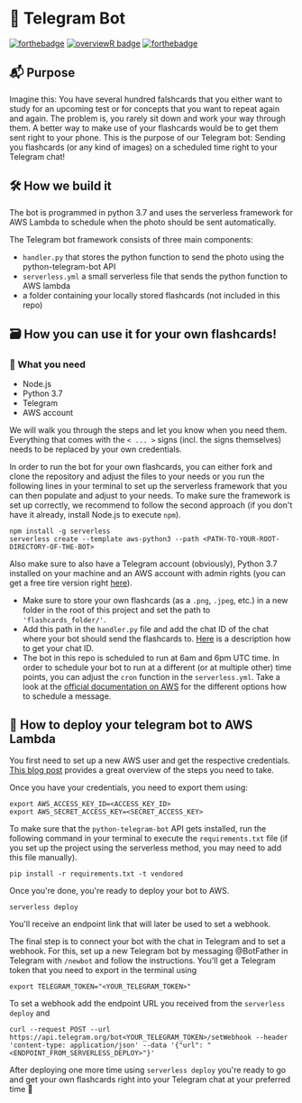 # 🤖 Telegram Bot

[![forthebadge](https://forthebadge.com/images/badges/made-with-python.svg)](https://forthebadge.com)
[![overviewR
badge](https://img.shields.io/badge/Telegram-Bot-blue?style=for-the-badge&logo=Telegram)](https://github.com/cosimameyer/overviewR)
[![forthebadge](https://forthebadge.com/images/badges/built-with-love.svg)](https://forthebadge.com)

## 📬 Purpose

Imagine this: You have several hundred falshcards that you either want to study for an upcoming test or for concepts that you want to repeat again and again. The problem is, you rarely sit down and work your way through them. A better way to make use of your flashcards would be to get them sent right to your phone. This is the purpose of our Telegram bot: Sending you flashcards (or any kind of images) on a scheduled time right to your Telegram chat!

## 🛠 How we build it

The bot is programmed in python 3.7 and uses the serverless framework for AWS Lambda to schedule when the photo should be sent automatically. 

The Telegram bot framework consists of three main components: 

- `handler.py` that stores the python function to send the photo using the python-telegram-bot API
- `serverless.yml` a small serverless file that sends the python function to AWS lambda
- a folder containing your locally stored flashcards (not included in this repo)

## 🗃 How you can use it for your own flashcards!

### 🧰 What you need

- Node.js
- Python 3.7
- Telegram
- AWS account

We will walk you through the steps and let you know when you need them. Everything that comes with the `< ... >` signs (incl. the signs themselves) needs to be replaced by your own credentials.

In order to run the bot for your own flashcards, you can either fork and clone the repository and adjust the files to your needs or you run the following lines in your terminal to set up the serverless framework that you can then populate and adjust to your needs. To make sure the framework is set up correctly, we recommend to follow the second approach (if you don't have it already, install Node.js to execute `npm`). 

```
npm install -g serverless
serverless create --template aws-python3 --path <PATH-TO-YOUR-ROOT-DIRECTORY-OF-THE-BOT>
```

Also make sure to also have a Telegram account (obviously), Python 3.7 installed on your machine and an AWS account with admin rights (you can get a free tire version right [here](https://aws.amazon.com)). 

- Make sure to store your own flashcards (as a `.png`, `.jpeg`, etc.) in a new folder in the root of this project and set the path to `'flashcards_folder/'`.
- Add this path in the `handler.py` file and add the chat ID of the chat where your bot should send the flashcards to. [Here](https://stackoverflow.com/a/32572159) is a description how to get your chat ID.
- The bot in this repo is scheduled to run at 6am and 6pm UTC time. In order to schedule your bot to run at a different (or at multiple other) time points, you can adjust the `cron` function in the `serverless.yml`. Take a look at the [official documentation on AWS](https://docs.aws.amazon.com/lambda/latest/dg/services-cloudwatchevents-expressions.html) for the different options how to schedule a message.

## 🚀 How to deploy your telegram bot to AWS Lambda

You first need to set up a new AWS user and get the respective credentials. [This blog post](https://hackernoon.com/serverless-telegram-bot-on-aws-lambda-851204d4236c) provides a great overview of the steps you need to take.

Once you have your credentials, you need to export them using:

```
export AWS_ACCESS_KEY_ID=<ACCESS_KEY_ID>
export AWS_SECRET_ACCESS_KEY=<SECRET_ACCESS_KEY>
```

To make sure that the `python-telegram-bot` API gets installed, run the following command in your terminal to execute the `requirements.txt` file (if you set up the project using the serverless method, you may need to add this file manually).

```
pip install -r requirements.txt -t vendored
```

Once you're done, you're ready to deploy your bot to AWS.

```
serverless deploy
``` 

You'll receive an endpoint link that will later be used to set a webhook.

The final step is to connect your bot with the chat in Telegram and to set a webhook. For this, set up a new Telegram bot by messaging @BotFather in Telegram with `/newbot` and follow the instructions. You'll get a Telegram token that you need to export in the terminal using

```
export TELEGRAM_TOKEN="<YOUR_TELEGRAM_TOKEN>"
```

To set a webhook add the endpoint URL you received from the `serverless deploy` and 

```
curl --request POST --url https://api.telegram.org/bot<YOUR_TELEGRAM_TOKEN>/setWebhook --header 'content-type: application/json' --data '{"url": "<ENDPOINT_FROM_SERVERLESS_DEPLOY>"}'
```

After deploying one more time using ```serverless deploy``` you're ready to go and get your own flashcards right into your Telegram chat at your preferred time 🥳
